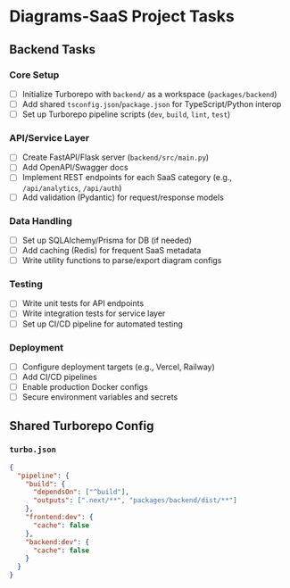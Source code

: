 # Diagrams-SaaS Project Tasks  

## **Backend Tasks**  
### Core Setup  
- [ ] Initialize Turborepo with `backend/` as a workspace (`packages/backend`)  
- [ ] Add shared `tsconfig.json`/`package.json` for TypeScript/Python interop  
- [ ] Set up Turborepo pipeline scripts (`dev`, `build`, `lint`, `test`)  

### API/Service Layer  
- [ ] Create FastAPI/Flask server (`backend/src/main.py`)  
- [ ] Add OpenAPI/Swagger docs  
- [ ] Implement REST endpoints for each SaaS category (e.g., `/api/analytics`, `/api/auth`)  
- [ ] Add validation (Pydantic) for request/response models  

### Data Handling  
- [ ] Set up SQLAlchemy/Prisma for DB (if needed)  
- [ ] Add caching (Redis) for frequent SaaS metadata  
- [ ] Write utility functions to parse/export diagram configs  

### Testing  
- [ ] Write unit tests for API endpoints  
- [ ] Write integration tests for service layer  
- [ ] Set up CI/CD pipeline for automated testing  

### Deployment  
- [ ] Configure deployment targets (e.g., Vercel, Railway)  
- [ ] Add CI/CD pipelines  
- [ ] Enable production Docker configs  
- [ ] Secure environment variables and secrets  

## **Shared Turborepo Config**  
### `turbo.json`  
```json
{
  "pipeline": {
    "build": {
      "dependsOn": ["^build"],
      "outputs": [".next/**", "packages/backend/dist/**"]
    },
    "frontend:dev": {
      "cache": false
    },
    "backend:dev": {
      "cache": false
    }
  }
}
```
